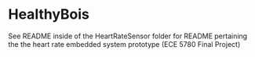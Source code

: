 # HealthyBois
See README inside of the HeartRateSensor folder for README pertaining the the heart rate embedded system prototype (ECE 5780 Final Project)
